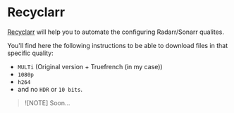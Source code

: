 # Recyclarr

[Recyclarr](https://github.com/recyclarr/recyclarr) will help you to automate the configuring Radarr/Sonarr qualites.

You'll find here the following instructions to be able to download files in that specific quality:

- `MULTi` (Original version + Truefrench (in my case))
- `1080p`
- `h264`
- and no `HDR` or `10 bits`.

> ![NOTE]
> Soon...


